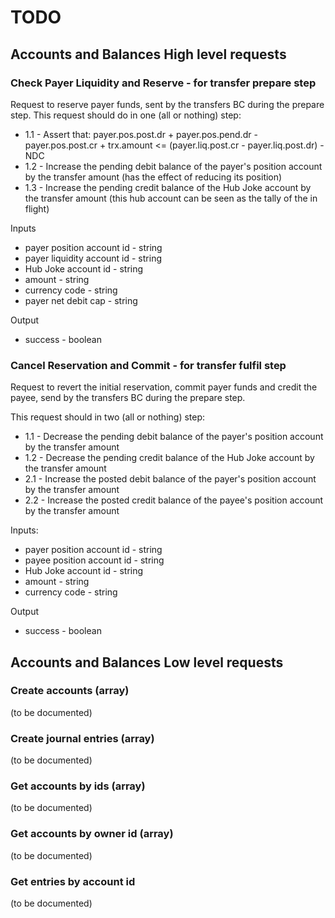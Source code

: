 # TODO

## Accounts and Balances High level requests

### Check Payer Liquidity and Reserve - for transfer prepare step

Request to reserve payer funds, sent by the transfers BC during the prepare step.
This request should do in one (all or nothing) step:
- 1.1 - Assert that: payer.pos.post.dr + payer.pos.pend.dr - payer.pos.post.cr + trx.amount <= (payer.liq.post.cr - payer.liq.post.dr) - NDC
- 1.2 - Increase the pending debit balance of the payer's position account by the transfer amount (has the effect of reducing its position)
- 1.3 - Increase the pending credit balance of the Hub Joke account by the transfer amount (this hub account can be seen as the tally of the in flight) 

Inputs
- payer position account id - string
- payer liquidity account id - string
- Hub Joke account id - string 
- amount - string 
- currency code - string
- payer net debit cap - string

Output
- success - boolean

### Cancel Reservation and Commit - for transfer fulfil step

Request to revert the initial reservation, commit payer funds and credit the payee, send by the transfers BC during the prepare step.

This request should in two (all or nothing) step:
- 1.1 - Decrease the pending debit balance of the payer's position account by the transfer amount
- 1.2 - Decrease the pending credit balance of the Hub Joke account by the transfer amount
- 2.1 - Increase the posted debit balance of the payer's position account by the transfer amount
- 2.2 - Increase the posted credit balance of the payee's position account by the transfer amount

Inputs:
- payer position account id - string
- payee position account id - string
- Hub Joke account id - string
- amount - string
- currency code - string

Output
- success - boolean

## Accounts and Balances Low level requests

### Create accounts (array)
(to be documented)

### Create journal entries (array)
(to be documented)

### Get accounts by ids (array)
(to be documented)

### Get accounts by owner id (array)
(to be documented)

### Get entries by account id
(to be documented)
